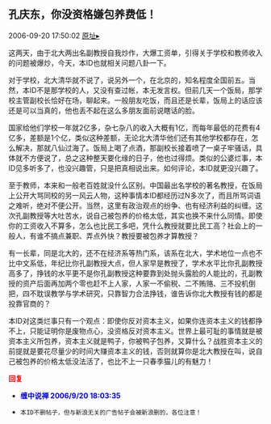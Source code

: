 ## 孔庆东，你没资格嫌包养费低！
2006-09-20 17:50:02
[原址▸](http://www.fxgan.com/chan_time/2006_07_12/305.htm)


这两天，由于北大两出名副教授自我炒作，大爆工资单，引得关于学校和教师收入的问题被爆炒，今天，本ID也就相关问题八卦一下。

对于学校，北大清华就不说了，说另外一个，在北京的，知名程度全国前五。当然，本ID不是那学校的人，又没有查过帐，本无发言权。但前几天一个饭局，那学校主管副校长恰好在场，聊起来。一般朋友吃饭，而且还是长辈，饭局上的话应该还是可以当真的，他也丢不起在这么多朋友面前说瞎话的脸。

国家给他们学校一年就2亿多，杂七杂八的收入大概有1亿，而每年最低的花费有4亿多，差额是1个亿，类似这种差额，无论北大清华他们还有其他学校都存在，怎么解决，那就八仙过海了。饭局上喝了点酒，那副校长接着喷了一桌子牢骚话，具体就不方便说了，总之这种整天要化缘的日子，他也过得烦。类似的公婆烂事，本ID见多听多了，也没兴趣管，只是把真相说出来。如何评论，本ID就更没兴趣了。

至于教师，本来和一般老百姓就没什么区别。中国最出名学校的著名教授，在饭局上公开大骂同校的另一风云人物，这种事情本ID都经历过N多次了，而且所骂词语之难听，绝对不便公开。当然，这里有政治观点的纷争、也有经济利益的纠缠。这次孔副教授等大吐苦水，说自己被包养的价格太低，其实也换不来什么同情。即使你的工资收入不算多，怎么也比民工多吧，凭什么教授就要比民工高？社会上的一般人，有谁不搞点兼职、弄点外快？教授要被包养才算教授？

有一长辈，同是北大的，还不在经济系等热门系，该系在北大，学术地位一点也不比中文系低，年纪比你孔副教授大点，但人家早是教授了，学术水平比你孔副教授高多了，挣钱的水平更不是你孔副教授这种要靠到处抛头露脸的人能比的，孔副教授的资产后面再加两个零也赶不上人家，人家一不偷税、二不贿赂、三不投机倒把，四不耽误教学与学术研究，只靠智力合法挣钱，谁告诉你北大教授有钱的都是投靠官商的？

本ID对这类烂事只有一个观点：即使你反对资本主义，如果你连资本主义的钱都挣不上，只能证明你是废物点心，没资格反对资本主义。世界上最可耻的事情就是被资本主义所包养，资本主义就是鸭子，你被鸭子包养，又算什么？战胜资本主义的前提就是要花尽量少的时间大赚资本主义的钱，否则就算你是北大教授在叫，说自己被包养的价格太低没法活了，也比不上一只春季猫儿的有魅力！




**<font color='red'>回复</font>**


- **<font color='blue'>缠中说禅 2006/9/20 18:03:35</font>**
- ```
  本ID不删帖子，但与新浪无关的广告帖子会被新浪删的，各位注意！
  ```
